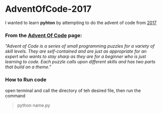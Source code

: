 # AdventOfCode-2017

I wanted to learn **pyhton** by attempting to do the advent of code from [2017](https://adventofcode.com/2017)

### From the [Advent Of Code](https://adventofcode.com/about) page:


*"Advent of Code is a series of small programming puzzles for a variety of skill levels. They are self-contained and are just as appropriate for an expert who wants to stay sharp as they are for a beginner who is just learning to code. Each puzzle calls upon different skills and has two parts that build on a theme."*


### How to Run code

open terminal and call the directory of teh desired file, then run the command

> python name.py
